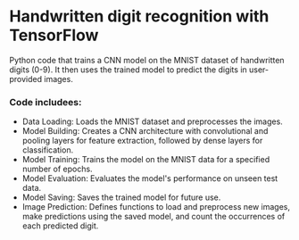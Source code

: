 # Handwritten digit recognition with TensorFlow

Python code that trains a CNN model on the MNIST dataset of handwritten digits (0-9). It then uses the trained model to predict the digits in user-provided images.

### Code includees:

- Data Loading: Loads the MNIST dataset and preprocesses the images.
- Model Building: Creates a CNN architecture with convolutional and pooling layers for feature extraction, followed by dense layers for classification.
- Model Training: Trains the model on the MNIST data for a specified number of epochs.
- Model Evaluation: Evaluates the model's performance on unseen test data.
- Model Saving: Saves the trained model for future use.
- Image Prediction: Defines functions to load and preprocess new images, make predictions using the saved model, and count the occurrences of each predicted digit.
